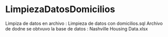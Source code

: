 # LimpiezaDatosDomicilios
Limpiza de datos en archivo : Limpieza de datos con domicilios.sql
Archivo de dodne se obtvuvo la base de datos : Nashville Housing Data.xlsx
